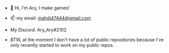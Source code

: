 - 👋 Hi, I’m Ary, I make games!
- 📫 my email: mahdi47444@gmail.com
- My Discord: Ary_Ary#2102

- BTW, at the moment I don't have a lot of public repositories because I've only recently started to work on my public repos.
<!---
AryAryy/AryAryy is a ✨ special ✨ repository because its `README.md` (this file) appears on your GitHub profile.
You can click the Preview link to take a look at your changes.
--->
